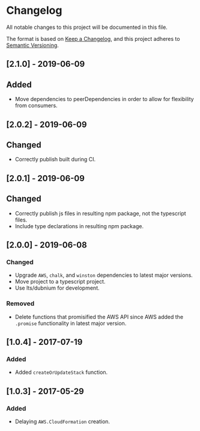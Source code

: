 # Changelog
All notable changes to this project will be documented in this file.

The format is based on [Keep a Changelog](https://keepachangelog.com/en/1.0.0/),
and this project adheres to [Semantic Versioning](https://semver.org/spec/v2.0.0.html).

## [2.1.0] - 2019-06-09
## Added
- Move dependencies to peerDependencies in order to allow for flexibility from consumers.

## [2.0.2] - 2019-06-09
## Changed
- Correctly publish built during CI.

## [2.0.1] - 2019-06-09
## Changed
- Correctly publish js files in resulting npm package, not the typescript files.
- Include type declarations in resulting npm package.

## [2.0.0] - 2019-06-08
### Changed
- Upgrade `AWS`, `chalk`, and `winston` dependencies to latest major versions.
- Move project to a typescript project.
- Use lts/dubnium for development.

### Removed
- Delete functions that promisified the AWS API since AWS added the `.promise` functionality in latest major version.

## [1.0.4] - 2017-07-19
### Added
- Added `createOrUpdateStack` function.

## [1.0.3] - 2017-05-29
### Added
- Delaying `AWS.CloudFormation` creation.
